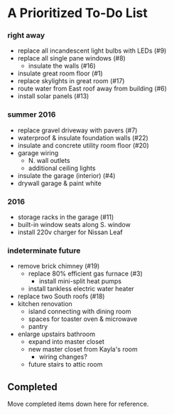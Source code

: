 
# A Prioritized To-Do List

### right away

* replace all incandescent light bulbs with LEDs (#9)
* replace all single pane windows (#8)
    * insulate the walls (#16)
* insulate great room floor (#1)
* replace skylights in great room (#17)
* route water from East roof away from building (#6)
* install solar panels (#13)

### summer 2016

* replace gravel driveway with pavers (#7)
* waterproof & insulate foundation walls (#22)
* insulate and concrete utility room floor (#20)
* garage wiring
    * N. wall outlets
    * additional ceiling lights
* insulate the garage (interior) (#4)
* drywall garage & paint white

### 2016

* storage racks in the garage (#11)
* built-in window seats along S. window
* install 220v charger for Nissan Leaf

### indeterminate future

* remove brick chimney (#19)
    * replace 80% efficient gas furnace (#3)
        * install mini-split heat pumps
    * install tankless electric water heater
* replace two South roofs (#18)
* kitchen renovation
    * island connecting with dining room
    * spaces for toaster oven & microwave
    * pantry
* enlarge upstairs bathroom
    * expand into master closet
    * new master closet from Kayla's room
        * wiring changes?
    * future stairs to attic room

## Completed

Move completed items down here for reference.
